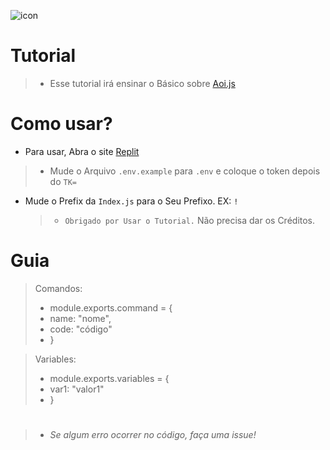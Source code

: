 ![icon](https://aoi.js.org/assets/images/aoijs-new.png)
# Tutorial
> * Esse tutorial irá ensinar o Básico sobre [Aoi.js](https://aoi.leref.ga)

# Como usar?
* Para usar, Abra o site [Replit](https://replit.com)
> * Mude o Arquivo `.env.example` para `.env` e coloque o token depois do `TK=`
* Mude o Prefix da `Index.js` para o Seu Prefixo. EX: `!`

  
  
  > * `Obrigado por Usar o Tutorial.` Não precisa dar os Créditos.

# Guia
> Comandos: 
>  * module.exports.command = {
> * name: "nome",
> * code: "código"
> *  }

>  Variables:
> * module.exports.variables = {
> * var1: "valor1"
> *   }

# 
> * *Se algum erro ocorrer no código, faça uma issue!*


